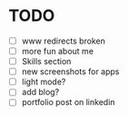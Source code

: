 # TODO

- [ ] www redirects broken
- [ ] more fun about me
- [ ] Skills section
- [ ] new screenshots for apps
- [ ] light mode?
- [ ] add blog?
- [ ] portfolio post on linkedin
